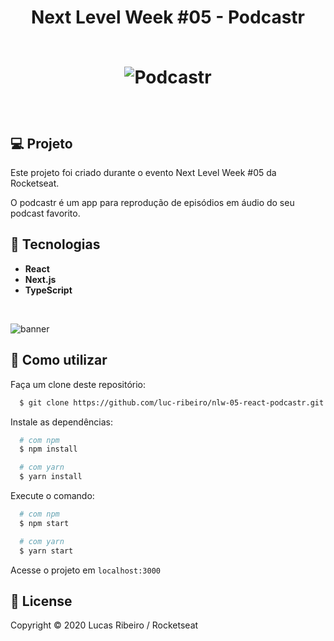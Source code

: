 <h1 align="center">
Next Level Week #05 - Podcastr
<br>
<br>


  ![Podcastr](https://github.com/luc-ribeiro/nlw-05-react-podcastr/blob/main/design/logo.png)
</h1>
<br>

## 💻 Projeto
Este projeto foi criado durante o evento Next Level Week #05 da Rocketseat.

O podcastr é um app para reprodução de episódios em áudio do seu podcast favorito.

## 🚀 Tecnologias

- **React** 
- **Next.js**
- **TypeScript**

<br>

![banner](https://github.com/luc-ribeiro/nlw-05-react-podcastr/blob/main/design/mockup.png)

## :page_facing_up: Como utilizar

Faça um clone deste repositório:

```sh
  $ git clone https://github.com/luc-ribeiro/nlw-05-react-podcastr.git
```

Instale as dependências:

```sh
  # com npm
  $ npm install

  # com yarn
  $ yarn install
```

Execute o comando:

```sh
  # com npm
  $ npm start

  # com yarn
  $ yarn start
```

Acesse o projeto em `localhost:3000`


## :memo: License

Copyright © 2020 Lucas Ribeiro / Rocketseat
